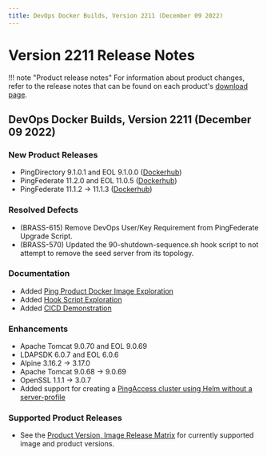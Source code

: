 ```yaml
---
title: DevOps Docker Builds, Version 2211 (December 09 2022)
---
```


# Version 2211 Release Notes

!!! note "Product release notes"
For information about product changes, refer to the release notes that can be found on each product's [download page](https://www.pingidentity.com/en/resources/downloads.html).

## DevOps Docker Builds, Version 2211 (December 09 2022)

### New Product Releases
- PingDirectory 9.1.0.1 and EOL 9.1.0.0 ([Dockerhub](https://hub.docker.com/r/pingidentity/pingdirectory))
- PingFederate 11.2.0 and EOL 11.0.5 ([Dockerhub](https://hub.docker.com/r/pingidentity/pingfederate))
- PingFederate 11.1.2 -> 11.1.3 ([Dockerhub](https://hub.docker.com/r/pingidentity/pingfederate))

### Resolved Defects
- (BRASS-615) Remove DevOps User/Key Requirement from PingFederate Upgrade Script.
- (BRASS-570) Updated the 90-shutdown-sequence.sh hook script to not attempt
to remove the seed server from its topology.

### Documentation
- Added [Ping Product Docker Image Exploration](https://videos.pingidentity.com/detail/videos/devops/video/6314748082112/ping-product-docker-image-exploration)
- Added [Hook Script Exploration](https://videos.pingidentity.com/detail/video/6315184605112/hook-script-exploration)
- Added [CICD Demonstration](https://videos.pingidentity.com/detail/videos/devops)

### Enhancements
- Apache Tomcat 9.0.70 and EOL 9.0.69
- LDAPSDK 6.0.7 and EOL 6.0.6
- Alpine 3.16.2 -> 3.17.0
- Apache Tomcat 9.0.68 -> 9.0.69
- OpenSSL 1.1.1 -> 3.0.7
- Added support for creating a [PingAccess cluster using Helm without a server-profile](https://devops.pingidentity.com/deployment/deployPACluster/)

### Supported Product Releases
- See the [Product Version, Image Release Matrix](../docker-images/productVersionMatrix.md)
  for currently supported image and product versions.
